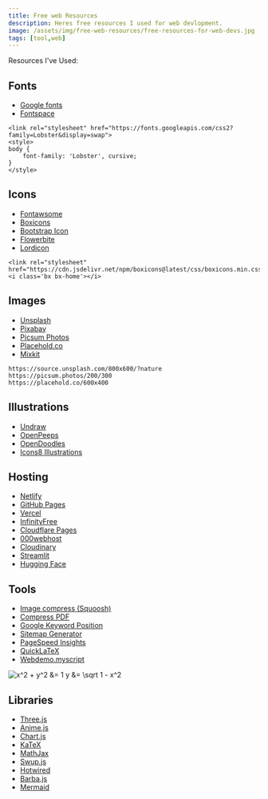 ```yaml
---
title: Free web Resources
description: Heres free resources I used for web devlopment. 
image: /assets/img/free-web-resources/free-resources-for-web-devs.jpg
tags: [tool,web]
---
```


Resources I've Used:

## Fonts
- [Google fonts](https://fonts.google.com)
- [Fontspace](https://www.fontspace.com)

```
<link rel="stylesheet" href="https://fonts.googleapis.com/css2?family=Lobster&display=swap">
<style>
body {
    font-family: 'Lobster', cursive;
}
</style>
```

## Icons
- [Fontawsome](https://fontawesome.com)
- [Boxicons](https://boxicons.com)
- [Bootstrap Icon](https://icons.getbootstrap.com)
- [Flowerbite](https://flowbite.com/icons)
- [Lordicon](https://lordicon.com)

```
<link rel="stylesheet" href="https://cdn.jsdelivr.net/npm/boxicons@latest/css/boxicons.min.css">
<i class='bx bx-home'></i>
```

## Images
- [Unsplash](https://unsplash.com)
- [Pixabay](https://pixabay.com)
- [Picsum Photos](https://picsum.photos)
- [Placehold.co](https://placehold.co)
- [Mixkit](https://mixkit.co/)


```
https://source.unsplash.com/800x600/?nature
https://picsum.photos/200/300
https://placehold.co/600x400
```


## Illustrations
- [Undraw](https://undraw.co)
- [OpenPeeps](https://www.openpeeps.com)
- [OpenDoodles](https://www.opendoodles.com)
- [Icons8 Illustrations](https://icons8.com/illustrations)


## Hosting
- [Netlify](https://netlify.com)
- [GitHub Pages](https://pages.github.com)
- [Vercel](https://vercel.com)
- [InfinityFree](https://infinityfree.net)
- [Cloudflare Pages](https://pages.cloudflare.com)
- [000webhost](https://in.000webhost.com)
- [Cloudinary](https://cloudinary.com)
- [Streamlit](https://streamlit.io/)
- [Hugging Face](https://huggingface.co/)


## Tools

- [Image compress (Squoosh)](https://squoosh.app)
- [Compress PDF](https://www.ilovepdf.com/compress_pdf)
- [Google Keyword Position](https://smallseotools.com/keyword-position)
- [Sitemap Generator](https://www.xml-sitemaps.com/)
- [PageSpeed Insights](https://pagespeed.web.dev/)
- [QuickLaTeX](https://www.quicklatex.com/)
- [Webdemo.myscript](https://webdemo.myscript.com/)

![x^2 + y^2 &= 1  y &= \sqrt 1 - x^2](https://quicklatex.com/cache3/e7/ql_110e5cad1eee9b5a09a324acb953bae7_l3.png)

## Libraries

- [Three.js](https://threejs.org/)
- [Anime.js](https://animejs.com/)
- [Chart.js](https://www.chartjs.org/)
- [KaTeX](https://katex.org/)
- [MathJax](https://www.mathjax.org/)
- [Swup.js](https://swup.js.org/)
- [Hotwired](https://hotwired.dev/)
- [Barba.js](https://barba.js.org/)
- [Mermaid](https://mermaid.js.org/)
